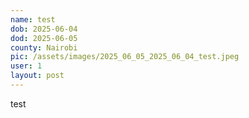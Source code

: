 ```yaml
---
name: test
dob: 2025-06-04
dod: 2025-06-05
county: Nairobi
pic: /assets/images/2025_06_05_2025_06_04_test.jpeg
user: 1
layout: post
---
```

<p class='py-2'></p><p class='py-2'></p><p class='py-2'>test</p>
